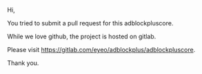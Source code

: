 Hi,

You tried to submit a pull request for this adblockpluscore.

While we love github, the project is hosted on gitlab.

Please visit https://gitlab.com/eyeo/adblockplus/adblockpluscore.

Thank you.
